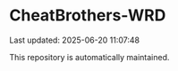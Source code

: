 # CheatBrothers-WRD

Last updated: 2025-06-20 11:07:48

This repository is automatically maintained.
